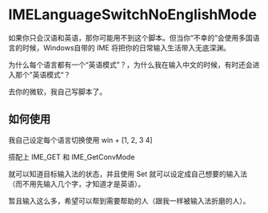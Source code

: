 # IMELanguageSwitchNoEnglishMode
如果你只会汉语和英语，那你可能用不到这个脚本。但当你“不幸的”会使用多国语言的时候，Windows自带的 IME 将把你的日常输入生活带入无底深渊。

为什么每个语言都有一个“英语模式”？，为什么我在输入中文的时候，有时还会进入那个”英语模式“？

去你的微软，我自己写脚本了。

## 如何使用
我自己设定每个语言切换使用 win + [1, 2, 3 4]

搭配上 IME_GET 和 IME_GetConvMode

就可以知道目标输入法的状态，并且使用 Set 就可以设定成自己想要的输入法（而不用先输入几个字，才知道才是英语）。

暂且输入这么多，希望可以帮到需要帮助的人（跟我一样被输入法折磨的人）。
